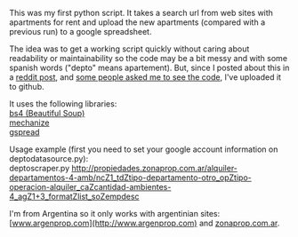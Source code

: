 This was my first python script. It takes a search url from web sites with apartments for rent and upload the new apartments (compared with a previous run) to a google spreadsheet.

The idea was to get a working script quickly without caring about readability or maintainability so the code may be a bit messy and with some spanish words ("depto" means apartement). But, since I posted about this in a [reddit post](http://www.reddit.com/r/Python/comments/xl2ai/what_was_your_most_clever_use_of_a_python_script/), and [some people asked me to see the code](http://www.reddit.com/r/Python/comments/xl2ai/what_was_your_most_clever_use_of_a_python_script/c5ncl5w), I've uploaded it to github.

It uses the following libraries:  
[bs4 (Beautiful Soup)](http://www.crummy.com/software/BeautifulSoup/)  
[mechanize](http://wwwsearch.sourceforge.net/mechanize/)  
[gspread](https://github.com/burnash/gspread)  

Usage example (first you need to set your google account information on deptodatasource.py):  
deptoscraper.py http://propiedades.zonaprop.com.ar/alquiler-departamentos-4-amb/ncZ1_tdZtipo-departamento-otro_opZtipo-operacion-alquiler_caZcantidad-ambientes-4_agZ1+3_formatZlist_soZempdesc 

I'm from Argentina so it only works with argentinian sites: [www.argenprop.com](http://www.argenprop.com) and [zonaprop.com.ar](http://zonaprop.com.ar).